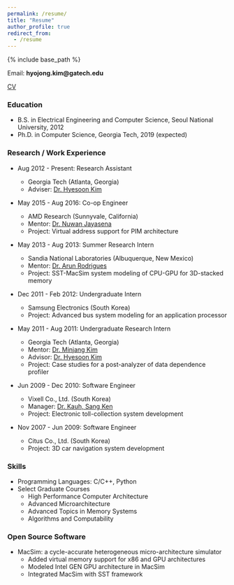 ```yaml
---
permalink: /resume/
title: "Resume"
author_profile: true
redirect_from:
  - /resume
---
```


{% include base_path %}

Email: __hyojong.kim@gatech.edu__

[CV](https://www.dropbox.com/s/ew7v3mif9ng145h/resume_hyojong_kim_201909.pdf?dl=0)

<!-- ### Interests
Computer Architecture, GPUs, Memory Systems, Distributed Computing, Processing in Memory -->

### Education
* B.S. in Electrical Engineering and Computer Science, Seoul National University, 2012
* Ph.D. in Computer Science, Georgia Tech, 2019 (expected)

### Research / Work Experience
* Aug 2012 - Present: Research Assistant
  * Georgia Tech (Atlanta, Georgia)
  * Adviser: [Dr. Hyesoon Kim](https://www.cc.gatech.edu/~hyesoon/)

* May 2015 - Aug 2016: Co-op Engineer
  * AMD Research (Sunnyvale, California)
  * Mentor: [Dr. Nuwan Jayasena](https://www.linkedin.com/in/nuwan/)  
  * Project: Virtual address support for PIM architecture

* May 2013 - Aug 2013: Summer Research Intern
  * Sandia National Laboratories (Albuquerque, New Mexico)
  * Mentor: [Dr. Arun Rodrigues](https://www.linkedin.com/in/arun-rodrigues-a428031/)
  * Project: SST-MacSim system modeling of CPU-GPU for 3D-stacked memory

* Dec 2011 - Feb 2012: Undergraduate Intern
  * Samsung Electronics (South Korea)
  * Project: Advanced bus system modeling for an application processor

* May 2011 - Aug 2011: Undergraduate Research Intern
  * Georgia Tech (Atlanta, Georgia)
  * Mentor: [Dr. Minjang Kim](https://www.linkedin.com/in/minjang)
  * Advisor: [Dr. Hyesoon Kim](https://www.cc.gatech.edu/~hyesoon/)
  * Project: Case studies for a post-analyzer of data dependence profiler

* Jun 2009 - Dec 2010: Software Engineer
  * Vixell Co., Ltd. (South Korea)
  * Manager: [Dr. Kauh, Sang Ken](https://www.linkedin.com/in/ken-고상근-a1269718/?originalSubdomain=kr)
  * Project: Electronic toll-collection system development

* Nov 2007 - Jun 2009: Software Engineer
  * Citus Co., Ltd. (South Korea)
  * Project: 3D car navigation system development

### Skills
* Programming Languages: C/C++, Python
* Select Graduate Courses
  * High Performance Computer Architecture
  * Advanced Microarchitecture
  * Advanced Topics in Memory Systems
  * Algorithms and Computability

### Open Source Software
* MacSim: a cycle-accurate heterogeneous micro-architecture simulator
  * Added virtual memory support for x86 and GPU architectures
  * Modeled Intel GEN GPU architecture in MacSim
  * Integrated MacSim with SST framework
